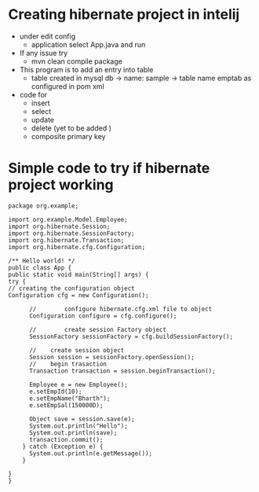 # Creating hibernate project in intelij

- under edit config
    - application select App.java and run
- If any issue try
    - mvn clean compile package
- This program is to add an entry into table
    - table created in mysql db -> name: sample -> table name emptab as configured in pom xml
- code for
    - insert
    - select
    - update
    - delete (yet to be added )
    - composite primary key

# Simple code to try if hibernate project working

```
package org.example;

import org.example.Model.Employee;
import org.hibernate.Session;
import org.hibernate.SessionFactory;
import org.hibernate.Transaction;
import org.hibernate.cfg.Configuration;

/** Hello world! */
public class App {
public static void main(String[] args) {
try {
// creating the configuration object
Configuration cfg = new Configuration();

      //        configure hibernate.cfg.xml file to object
      Configuration configure = cfg.configure();

      //        create session Factory object
      SessionFactory sessionFactory = cfg.buildSessionFactory();

      //    create session object
      Session session = sessionFactory.openSession();
      //    begin trasaction
      Transaction transaction = session.beginTransaction();

      Employee e = new Employee();
      e.setEmpId(10);
      e.setEmpName("Bharth");
      e.setEmpSal(150000D);

      Object save = session.save(e);
      System.out.println("Hello");
      System.out.println(save);
      transaction.commit();
    } catch (Exception e) {
      System.out.println(e.getMessage());
    }

}
}
```